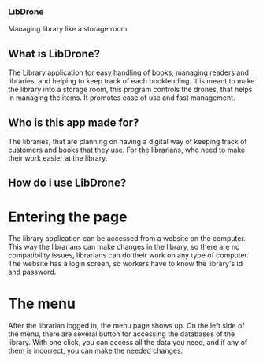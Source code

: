 ### LibDrone
Managing library like a storage room
## What is LibDrone?
The Library application for easy handling of books, managing readers and libraries, and helping to keep track of each booklending.
It is meant to make the library into a storage room, this program controls the drones, that helps in managing the items. It promotes ease of use and fast management.
## Who is this app made for?
The libraries, that are planning on having a digital way of keeping track of customers and books that they use.
For the librarians, who need to make their work easier at the library.
## How do i use LibDrone?
# Entering the page
The library application can be accessed from a website on the computer. This way the librarians can make changes in the library, so there are no compatibility issues, librarians can do their work on any type of computer.
The website has a login screen, so workers have to know the library's id and password.
# The menu
After the librarian logged in, the menu page shows up. On the left side of the menu, there are several button for accessing the databases of the library. With one click, you can access all the data you need, and if any of them is incorrect, you can make the needed changes.